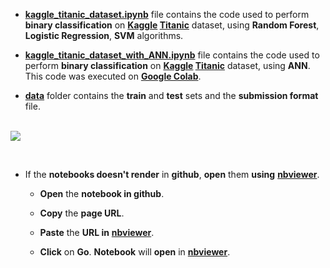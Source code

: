 - [**kaggle_titanic_dataset.ipynb**](https://github.com/mohitr7/python-ML/blob/master/kaggle-titanic-dataset/kaggle_titanic_dataset.ipynb) file contains the code used to perform **binary classification** on **[Kaggle](https://www.kaggle.com/) [Titanic](https://www.kaggle.com/c/titanic)** dataset, using **Random Forest**, **Logistic Regression**, **SVM** algorithms.


- [**kaggle_titanic_dataset_with_ANN.ipynb**](https://github.com/mohitr7/python-ML/blob/master/kaggle-titanic-dataset/kaggle_titanic_dataset_with_ANN.ipynb) file contains the code used to perform **binary classification** on **[Kaggle](https://www.kaggle.com/) [Titanic](https://www.kaggle.com/c/titanic)** dataset, using **ANN**. This code was executed on [**Google Colab**](https://colab.research.google.com).


- [**data**](https://github.com/mohitr7/python-ML/tree/master/kaggle-titanic-dataset/data) folder contains the **train** and **test** sets and the **submission format** file.
<br><br>

![](https://raw.githubusercontent.com/mohitr7/python-ML/master/images/titanic.jpg)
  
 <br>
 
- If the **notebooks doesn't render** in **github**, **open** them **using** [**nbviewer**](https://nbviewer.jupyter.org/).
 
  - **Open** the **notebook in github**.
   
  - **Copy** the **page URL**.
   
  - **Paste** the **URL in** [**nbviewer**](https://nbviewer.jupyter.org/).
   
  - **Click** on **Go**. **Notebook** will **open** in [**nbviewer**](https://nbviewer.jupyter.org/).
